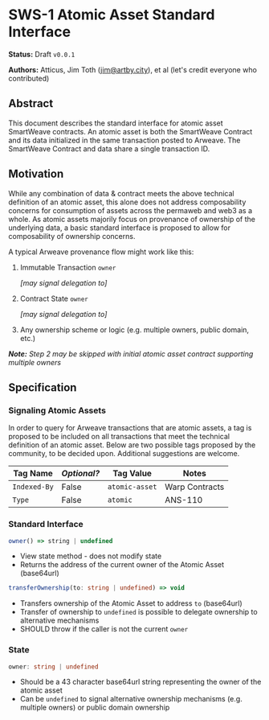 # SWS-1 Atomic Asset Standard Interface

**Status:** Draft `v0.0.1`

**Authors:** Atticus, Jim Toth ([jim@artby.city](mailto:jim@artby.city)), et al (let's credit everyone who contributed)

## Abstract

This document describes the standard interface for atomic asset SmartWeave
contracts.  An atomic asset is both the SmartWeave Contract and its data initialized in the same transaction posted to Arweave.  The SmartWeave Contract and data share a single transaction ID.

## Motivation

While any combination of data & contract meets the above technical definition of
an atomic asset, this alone does not address composability concerns for
consumption of assets across the permaweb and web3 as a whole.  As atomic
assets majorily focus on provenance of ownership of the underlying data, a
basic standard interface is proposed to allow for composability of ownership
concerns.

A typical Arweave provenance flow might work like this:

1. Immutable Transaction `owner`

    *[may signal delegation to]*

2. Contract State `owner`

    *[may signal delegation to]*

3. Any ownership scheme or logic (e.g. multiple owners, public domain, etc.)

***Note:** Step 2 may be skipped with initial atomic asset contract supporting multiple owners*

## Specification

### Signaling Atomic Assets

In order to query for Arweave transactions that are atomic assets, a tag is
proposed to be included on all transactions that meet the technical definition
of an atomic asset.  Below are two possible tags proposed by the community, to
be decided upon.  Additional suggestions are welcome.

| Tag Name | _Optional?_ | Tag Value | Notes |
|---|---|---|---|
|`Indexed-By`|False|`atomic-asset`| Warp Contracts
|`Type`|False|`atomic`| ANS-110

### Standard Interface

```ts
owner() => string | undefined
```
- View state method - does not modify state
- Returns the address of the current owner of the Atomic Asset (base64url)

```ts
transferOwnership(to: string | undefined) => void
```

- Transfers ownership of the Atomic Asset to address `to` (base64url)
- Transfer of ownership to `undefined` is possible to delegate ownership to
  alternative mechanisms
- SHOULD throw if the caller is not the current `owner`

### State

```ts
owner: string | undefined
```
- Should be a 43 character base64url string representing the owner of the
  atomic asset
- Can be `undefined` to signal alternative ownership mechanisms (e.g. multiple
  owners) or public domain ownership
